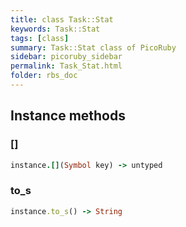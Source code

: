 ```yaml
---
title: class Task::Stat
keywords: Task::Stat
tags: [class]
summary: Task::Stat class of PicoRuby
sidebar: picoruby_sidebar
permalink: Task_Stat.html
folder: rbs_doc
---
```

## Instance methods
### []

```ruby
instance.[](Symbol key) -> untyped
```
### to_s

```ruby
instance.to_s() -> String
```
